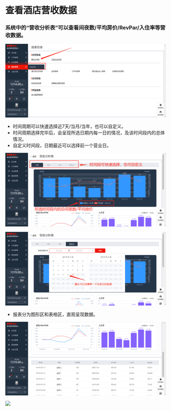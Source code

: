 # 查看酒店营收数据

### 系统中的“营收分析表”可以查看间夜数/平均房价/RevPar/入住率等营收数据。

![](../../../.gitbook/assets/image%20%28114%29.png)

* 时间周期可以快速选择近7天/当月/当年，也可以自定义。 
* 时间周期选择完毕后，会呈现所选日期内每一日的情况，及该时间段内的总体情况。 
* 自定义时间段，日期最近可以选择前一个营业日。

![](../../../.gitbook/assets/image%20%28632%29.png)

![](../../../.gitbook/assets/image%20%28265%29.png)

* 报表分为图形区和表格区，直观呈现数据。

![](../../../.gitbook/assets/image%20%28378%29.png)

![](https://uploader.shimo.im/f/eufzZCdoLaI108MW.png!thumbnail)



